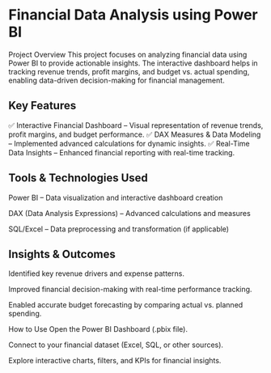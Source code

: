 # Financial Data Analysis using Power BI
Project Overview
This project focuses on analyzing financial data using Power BI to provide actionable insights. The interactive dashboard helps in tracking revenue trends, profit margins, and budget vs. actual spending, enabling data-driven decision-making for financial management.

## Key Features  
✅ Interactive Financial Dashboard – Visual representation of revenue trends, profit margins, and budget performance.
✅ DAX Measures & Data Modeling – Implemented advanced calculations for dynamic insights.
✅ Real-Time Data Insights – Enhanced financial reporting with real-time tracking.

## Tools & Technologies Used
Power BI – Data visualization and interactive dashboard creation

DAX (Data Analysis Expressions) – Advanced calculations and measures

SQL/Excel – Data preprocessing and transformation (if applicable)

## Insights & Outcomes
Identified key revenue drivers and expense patterns.

Improved financial decision-making with real-time performance tracking.

Enabled accurate budget forecasting by comparing actual vs. planned spending.

How to Use
Open the Power BI Dashboard (.pbix file).

Connect to your financial dataset (Excel, SQL, or other sources).

Explore interactive charts, filters, and KPIs for financial insights.
